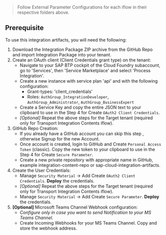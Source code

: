 >Follow External Parameter Configurations for each iflow in their respective folders above.

## Prerequisite


To use this integration artifacts, you will need the following:

1. Download the Integration Package ZIP archive from the GitHub Repo and import Integration Package into your tenant.
2. Create an OAuth client (Client Credentials grant type) on the tenant:
    - Navigate to your SAP BTP cockpit of the Cloud Foundry subaccount, go to 'Services', then 'Service Marketplace' and select 'Process Integration'.
    - Create a new instance with service plan 'api' and with the following configuration:
        - Grant-types: 'client_credentials'
        - Roles: `AuthGroup_IntegrationDeveloper`, `AuthGroup_Administrator`, `AuthGroup_BusinessExpert`
    - Create a Service Key and copy the entire JSON text to your clipboard to use in the Step 4 for Create `OAuth2 Client Credentials`.
    - *[Optional]* Repeat the above steps for the Target tenant (required only for Transport Integration Contents iflow).
3. GitHub Repo Creation:
    - If you already have a GitHub account you can skip this step , otherwise Signup for the new Account.
    - Once account is created, login to GitHub and Create `Personal Access Token` (classic). Copy the new token to your clipboard to use in the Step 4 for Create `Secure Parameter`.
    - Create a new private repository with appropriate name in GitHub, example integration-content-repo or sap-cloud-integration-artifacts.
4. Create the User Credentials:
    - Manage `Security Material` -> Add Create `OAuth2 Client Credentials`. **Deploy** the credentials.
    - *[Optional]* Repeat the above steps for the Target tenant (required only for Transport Integration Contents iflow).
    - Manage `Security Material` -> Add Create `Secure Parameter`. **Deploy** the credentials.
5. **[Optional]** Microsoft Teams Channel Webhook configuration:
    - *Configure only in case you want to send Notification to your MS Teams Channel.*
    - Create Incoming Webhooks for your MS Teams Channel. Copy and store the webhook address.

